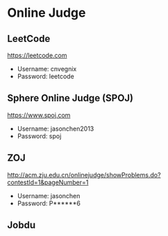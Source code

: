 # Online Judge

## LeetCode

https://leetcode.com

- Username: cnvegnix
- Password: leetcode

## Sphere Online Judge (SPOJ)

https://www.spoj.com

- Username: jasonchen2013
- Password: spoj

## ZOJ

http://acm.zju.edu.cn/onlinejudge/showProblems.do?contestId=1&pageNumber=1

- Username: jasonchen
- Password: P******6

## Jobdu
